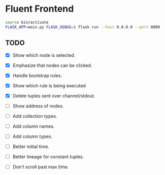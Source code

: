 # Fluent Frontend

```bash
source bin/activate
FLASK_APP=main.py FLASK_DEBUG=1 flask run --host 0.0.0.0 --port 8000
```

## TODO
- [x] Show which node is selected.
- [x] Emphasize that nodes can be clicked.
- [x] Handle bootstrap rules.
- [x] Show which rule is being executed
- [x] Delete tuples sent over channel/stdout.
- [ ] Show address of nodes.
- [ ] Add collection types.

- [ ] Add column names.
- [ ] Add column types.
- [ ] Better initial time.
- [ ] Better lineage for constant tuples.
- [ ] Don't scroll past max time.
